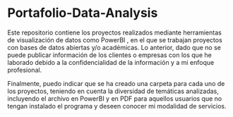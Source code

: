 # Portafolio-Data-Analysis
Este repositorio contiene los proyectos realizados mediante herramientas de visualización de datos como PowerBI , en el que se trabajan proyectos con bases de datos abiertas y/o académicas. Lo anterior, dado que no se puede publicar información de los clientes o empresas con los que he laborado debido a la confidencialidad de la información y a mi enfoque profesional. 

Finalmente, puedo indicar que se ha creado una carpeta para cada uno de los proyectos, teniendo en cuenta la diversidad de temáticas analizadas, incluyendo el archivo en PowerBI y en PDF para aquellos usuarios que no tengan instalado el programa y deseen conocer mi modalidad de servicios.
